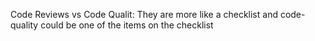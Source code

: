 Code Reviews vs Code Qualit: They are more like a checklist and code-quality could be one of the items on the checklist